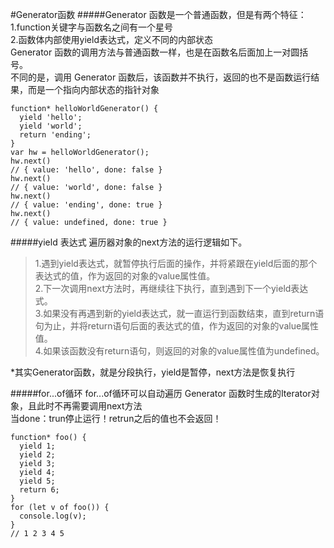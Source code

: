 #Generator函数
#####Generator 函数是一个普通函数，但是有两个特征：    
1.function关键字与函数名之间有一个星号      
2.函数体内部使用yield表达式，定义不同的内部状态        
Generator 函数的调用方法与普通函数一样，也是在函数名后面加上一对圆括号。         
不同的是，调用 Generator 函数后，该函数并不执行，返回的也不是函数运行结果，而是一个指向内部状态的指针对象     
```
function* helloWorldGenerator() {
  yield 'hello';
  yield 'world';
  return 'ending';
}
var hw = helloWorldGenerator();
hw.next()
// { value: 'hello', done: false }
hw.next()
// { value: 'world', done: false }
hw.next()
// { value: 'ending', done: true }
hw.next()
// { value: undefined, done: true }
```
#####yield 表达式
遍历器对象的next方法的运行逻辑如下。    
>1.遇到yield表达式，就暂停执行后面的操作，并将紧跟在yield后面的那个表达式的值，作为返回的对象的value属性值。     
2.下一次调用next方法时，再继续往下执行，直到遇到下一个yield表达式。      
3.如果没有再遇到新的yield表达式，就一直运行到函数结束，直到return语句为止，并将return语句后面的表达式的值，作为返回的对象的value属性值。      
4.如果该函数没有return语句，则返回的对象的value属性值为undefined。     

*其实Generator函数，就是分段执行，yield是暂停，next方法是恢复执行

#####for...of循环
for...of循环可以自动遍历 Generator 函数时生成的Iterator对象，且此时不再需要调用next方法      
当done：trun停止运行！retrun之后的值也不会返回！
```
function* foo() {
  yield 1;
  yield 2;
  yield 3;
  yield 4;
  yield 5;
  return 6;
}
for (let v of foo()) {
  console.log(v);
}
// 1 2 3 4 5
```